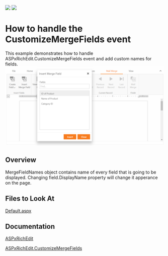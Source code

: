 <!-- default badges list -->
![](https://img.shields.io/endpoint?url=https://codecentral.devexpress.com/api/v1/VersionRange/440180561/21.2.4%2B)
[![](https://img.shields.io/badge/📖_How_to_use_DevExpress_Examples-e9f6fc?style=flat-square)](https://docs.devexpress.com/GeneralInformation/403183)
<!-- default badges end -->

# How to handle the CustomizeMergeFields event
This example demonstrates how to handle ASPxRichEdit.CustomizeMergeFields event and add custom names for fields.
![Sample](./Sample.png)
 ## Overview
MergeFieldNames object contains name of every field that is going to be displayed. Changing field.DisplayName property will change it apperance on the page.
## Files to Look At
[Default.aspx](./CS/RichEditCustomizeMergeFields/Default.aspx)
## Documentation
[ASPxRichEdit](https://docs.devexpress.com/AspNet/DevExpress.Web.ASPxRichEdit.ASPxRichEdit)

[ASPxRichEdit.CustomizeMergeFields](https://docs.devexpress.com/AspNet/DevExpress.Web.ASPxRichEdit.ASPxRichEdit.CustomizeMergeFields?p=netframework)
